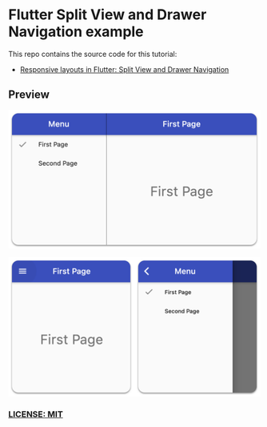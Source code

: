 # Flutter Split View and Drawer Navigation example

This repo contains the source code for this tutorial:

- [Responsive layouts in Flutter: Split View and Drawer Navigation](https://codewithandrea.com/articles/flutter-responsive-layouts-split-view-drawer-navigation/)

## Preview

![Split view (wide screen)](/.github/images/split-view-example.png)

![Drawer navigation on mobile](/.github/images/drawer-view-examples.png)

### [LICENSE: MIT](LICENSE.md)